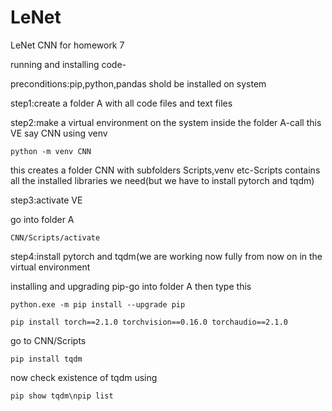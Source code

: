 # LeNet
LeNet CNN for homework 7

running and installing code-

preconditions:pip,python,pandas shold be installed on system

step1:create a folder A with all code files and text files

step2:make a virtual environment on the system inside the folder A-call this VE say CNN using venv

```python -m venv CNN```

this creates a folder CNN with subfolders Scripts,venv etc-Scripts contains all the installed libraries we need(but we have to install pytorch and tqdm)

step3:activate VE

go into folder A

```CNN/Scripts/activate```

step4:install pytorch and tqdm(we are working now fully from now on in the virtual environment

installing and upgrading pip-go into folder A then type this

```python.exe -m pip install --upgrade pip```

```pip install torch==2.1.0 torchvision==0.16.0 torchaudio==2.1.0```

go to CNN/Scripts

```pip install tqdm```

now check existence of tqdm using

```pip show tqdm\npip list```





